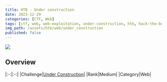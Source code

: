 ```yaml
---
title: HTB - Under construction
date: 2023-12-29
categories: [CTF, Web]
tags: [ctf, web, web-exploitation, under-construction, htb, hack-the-box]
img_path: /assets/htb/web/under_construction
published: false
---
```


![](room_banner.png)

## Overview

|:-:|:-:|
|Challenge|[Under Construction](https://app.hackthebox.com/challenges/111)|
|Rank|Medium|
|Category|Web|

<!-- 1. The home page is under the `/auth` directory and has a login form:

    ![](home.png)

2. We can Register a `test:test` account and login:

    ![](test_login.png)

<figure>
    <img src="chall_pwned.png"
    alt="Challenge pwned" >
</figure> -->